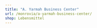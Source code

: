 ```yaml
---
title: "A. Yarmah Business Center"
url: /monrovia/a-yarmah-business-center/
shop: Lebensmittel
---
```

